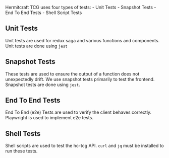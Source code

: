 Hermitcraft TCG uses four types of tests:
	- Unit Tests 
	- Snapshot Tests
	- End To End Tests
	- Shell Script Tests

## Unit Tests
Unit tests are used for redux saga and various functions and components.
Unit tests are done using `jest`

## Snapshot Tests
These tests are used to ensure the output of a function does not unexpectedly drift.
We use snapshot tests primarily to test the frontend. Snapshot tests are done using `jest`.

## End To End Tests
End To End (e2e) Tests are used to verify the client behaves correctly.
Playwright is used to implement e2e tests.

## Shell Tests
Shell scripts are used to test the hc-tcg API. `curl` and `jq` must be installed to run these tests.


